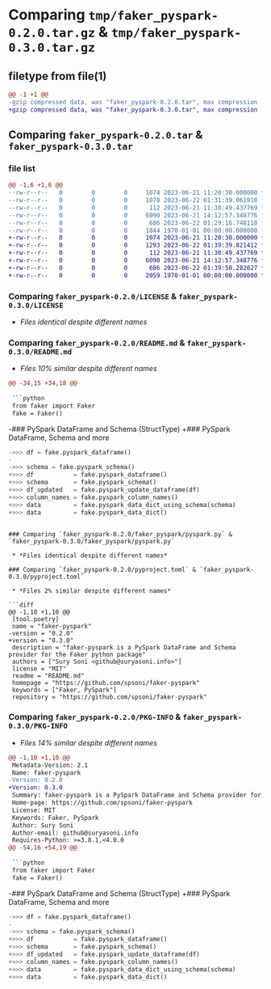 # Comparing `tmp/faker_pyspark-0.2.0.tar.gz` & `tmp/faker_pyspark-0.3.0.tar.gz`

## filetype from file(1)

```diff
@@ -1 +1 @@
-gzip compressed data, was "faker_pyspark-0.2.0.tar", max compression
+gzip compressed data, was "faker_pyspark-0.3.0.tar", max compression
```

## Comparing `faker_pyspark-0.2.0.tar` & `faker_pyspark-0.3.0.tar`

### file list

```diff
@@ -1,6 +1,6 @@
--rw-r--r--   0        0        0     1074 2023-06-21 11:20:30.000000 faker_pyspark-0.2.0/LICENSE
--rw-r--r--   0        0        0     1078 2023-06-22 01:31:39.061918 faker_pyspark-0.2.0/README.md
--rw-r--r--   0        0        0      112 2023-06-21 11:30:49.437769 faker_pyspark-0.2.0/faker_pyspark/__init__.py
--rw-r--r--   0        0        0     6090 2023-06-21 14:12:57.348776 faker_pyspark-0.2.0/faker_pyspark/pyspark.py
--rw-r--r--   0        0        0      686 2023-06-22 01:29:16.748118 faker_pyspark-0.2.0/pyproject.toml
--rw-r--r--   0        0        0     1844 1970-01-01 00:00:00.000000 faker_pyspark-0.2.0/PKG-INFO
+-rw-r--r--   0        0        0     1074 2023-06-21 11:20:30.000000 faker_pyspark-0.3.0/LICENSE
+-rw-r--r--   0        0        0     1293 2023-06-22 01:39:39.821412 faker_pyspark-0.3.0/README.md
+-rw-r--r--   0        0        0      112 2023-06-21 11:30:49.437769 faker_pyspark-0.3.0/faker_pyspark/__init__.py
+-rw-r--r--   0        0        0     6090 2023-06-21 14:12:57.348776 faker_pyspark-0.3.0/faker_pyspark/pyspark.py
+-rw-r--r--   0        0        0      686 2023-06-22 01:39:50.282027 faker_pyspark-0.3.0/pyproject.toml
+-rw-r--r--   0        0        0     2059 1970-01-01 00:00:00.000000 faker_pyspark-0.3.0/PKG-INFO
```

### Comparing `faker_pyspark-0.2.0/LICENSE` & `faker_pyspark-0.3.0/LICENSE`

 * *Files identical despite different names*

### Comparing `faker_pyspark-0.2.0/README.md` & `faker_pyspark-0.3.0/README.md`

 * *Files 10% similar despite different names*

```diff
@@ -34,15 +34,18 @@
 
 ```python
 from faker import Faker
 fake = Faker()
 ```
 
 
-### PySpark DataFrame and Schema (StructType)
+### PySpark DataFrame, Schema and more
 
 ``` python
->>> df = fake.pyspark_dataframe()
-
->>> schema = fake.pyspark_schema()
+>>> df           = fake.pyspark_dataframe()
+>>> schema       = fake.pyspark_schema()
+>>> df_updated   = fake.pyspark_update_dataframe(df)
+>>> column_names = fake.pyspark_column_names()
+>>> data         = fake.pyspark_data_dict_using_schema(schema)
+>>> data         = fake.pyspark_data_dict()
 
 ```
```

### Comparing `faker_pyspark-0.2.0/faker_pyspark/pyspark.py` & `faker_pyspark-0.3.0/faker_pyspark/pyspark.py`

 * *Files identical despite different names*

### Comparing `faker_pyspark-0.2.0/pyproject.toml` & `faker_pyspark-0.3.0/pyproject.toml`

 * *Files 2% similar despite different names*

```diff
@@ -1,10 +1,10 @@
 [tool.poetry]
 name = "faker-pyspark"
-version = "0.2.0"
+version = "0.3.0"
 description = "faker-pyspark is a PySpark DataFrame and Schema provider for the Faker python package"
 authors = ["Sury Soni <github@suryasoni.info>"]
 license = "MIT"
 readme = "README.md"
 homepage = "https://github.com/spsoni/faker-pyspark"
 keywords = ["Faker, PySpark"]
 repository = "https://github.com/spsoni/faker-pyspark"
```

### Comparing `faker_pyspark-0.2.0/PKG-INFO` & `faker_pyspark-0.3.0/PKG-INFO`

 * *Files 14% similar despite different names*

```diff
@@ -1,10 +1,10 @@
 Metadata-Version: 2.1
 Name: faker-pyspark
-Version: 0.2.0
+Version: 0.3.0
 Summary: faker-pyspark is a PySpark DataFrame and Schema provider for the Faker python package
 Home-page: https://github.com/spsoni/faker-pyspark
 License: MIT
 Keywords: Faker, PySpark
 Author: Sury Soni
 Author-email: github@suryasoni.info
 Requires-Python: >=3.8.1,<4.0.0
@@ -54,16 +54,19 @@
 
 ```python
 from faker import Faker
 fake = Faker()
 ```
 
 
-### PySpark DataFrame and Schema (StructType)
+### PySpark DataFrame, Schema and more
 
 ``` python
->>> df = fake.pyspark_dataframe()
-
->>> schema = fake.pyspark_schema()
+>>> df           = fake.pyspark_dataframe()
+>>> schema       = fake.pyspark_schema()
+>>> df_updated   = fake.pyspark_update_dataframe(df)
+>>> column_names = fake.pyspark_column_names()
+>>> data         = fake.pyspark_data_dict_using_schema(schema)
+>>> data         = fake.pyspark_data_dict()
 
 ```
```

